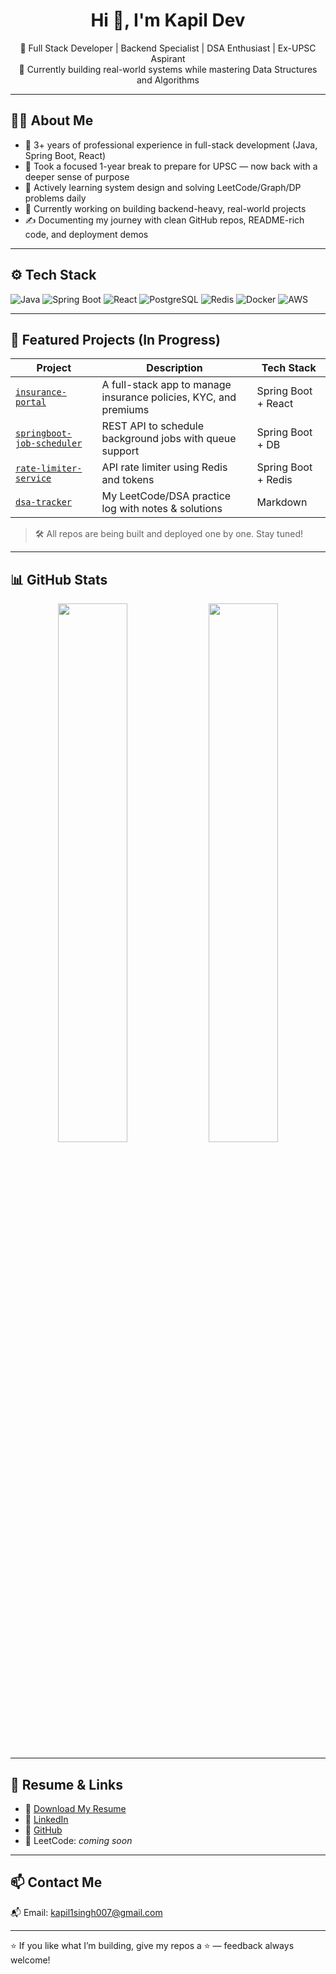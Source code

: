 <h1 align="center">Hi 👋, I'm Kapil Dev</h1>
<p align="center">
  🚀 Full Stack Developer | Backend Specialist | DSA Enthusiast | Ex-UPSC Aspirant<br/>
  🧠 Currently building real-world systems while mastering Data Structures and Algorithms
</p>

---

## 👨‍💻 About Me

- 💼 3+ years of professional experience in full-stack development (Java, Spring Boot, React)
- 🎯 Took a focused 1-year break to prepare for UPSC — now back with a deeper sense of purpose
- 🔭 Actively learning system design and solving LeetCode/Graph/DP problems daily
- 🔧 Currently working on building backend-heavy, real-world projects
- ✍️ Documenting my journey with clean GitHub repos, README-rich code, and deployment demos

---

## ⚙️ Tech Stack

![Java](https://img.shields.io/badge/Java-007396?style=flat&logo=java&logoColor=white)
![Spring Boot](https://img.shields.io/badge/SpringBoot-6DB33F?style=flat&logo=spring-boot&logoColor=white)
![React](https://img.shields.io/badge/React-20232A?style=flat&logo=react&logoColor=61DAFB)
![PostgreSQL](https://img.shields.io/badge/PostgreSQL-336791?style=flat&logo=postgresql&logoColor=white)
![Redis](https://img.shields.io/badge/Redis-DC382D?style=flat&logo=redis&logoColor=white)
![Docker](https://img.shields.io/badge/Docker-2496ED?style=flat&logo=docker&logoColor=white)
![AWS](https://img.shields.io/badge/AWS-232F3E?style=flat&logo=amazon-aws&logoColor=white)

---

## 🚀 Featured Projects (In Progress)

| Project | Description | Tech Stack |
|--------|-------------|------------|
| [`insurance-portal`](https://github.com/KapilXDev/insurance-portal) | A full-stack app to manage insurance policies, KYC, and premiums | Spring Boot + React |
| [`springboot-job-scheduler`](https://github.com/KapilXDev/springboot-job-scheduler) | REST API to schedule background jobs with queue support | Spring Boot + DB |
| [`rate-limiter-service`](https://github.com/KapilXDev/rate-limiter-service) | API rate limiter using Redis and tokens | Spring Boot + Redis |
| [`dsa-tracker`](https://github.com/KapilXDev/dsa-tracker) | My LeetCode/DSA practice log with notes & solutions | Markdown |

> 🛠️ All repos are being built and deployed one by one. Stay tuned!

---

## 📊 GitHub Stats

<p align="center">
  <img src="https://github-readme-stats.vercel.app/api?username=KapilXDev&show_icons=true&theme=tokyonight" width="47%"/>
  <img src="https://streak-stats.demolab.com?user=KapilXDev&theme=tokyonight" width="47%"/>
</p>

---

## 📄 Resume & Links

- 📄 [Download My Resume](https://github.com/KapilXDev/resume/blob/main/Kapil_Dev_Resume.pdf)
- 💼 [LinkedIn](https://linkedin.com/in/your-profile-here)
- 🔗 [GitHub](https://github.com/KapilXDev)
- 🧠 LeetCode: *coming soon*

---

## 📫 Contact Me

📬 Email: [kapil1singh007@gmail.com](mailto:kapil1singh007@gmail.com)

---

⭐ If you like what I’m building, give my repos a ⭐ — feedback always welcome!
